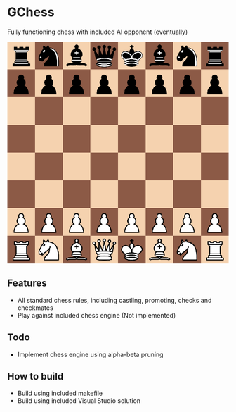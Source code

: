 # GChess
Fully functioning chess with included AI opponent (eventually)

![GChess Interface](/gchess.png)

## Features
  - All standard chess rules, including castling, promoting, checks and checkmates
  - Play against included chess engine (Not implemented)

## Todo
  - Implement chess engine using alpha-beta pruning

## How to build
  - Build using included makefile
  - Build using included Visual Studio solution
